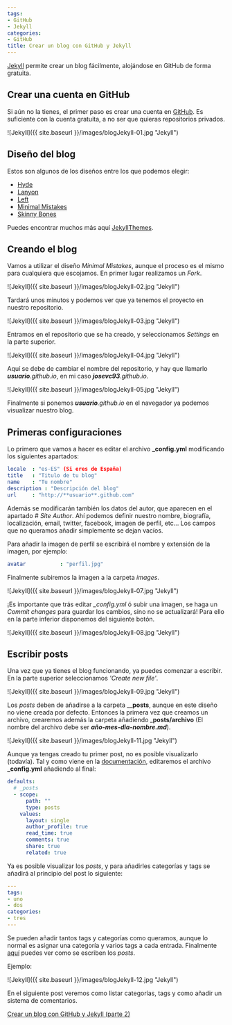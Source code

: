 ```yaml
---
tags:
- GitHub
- Jekyll
categories:
- GitHub
title: Crear un blog con GitHub y Jekyll
---
```

[Jekyll](http://jekyllrb.com/) permite crear un blog fácilmente, alojándose en GitHub de forma gratuita. 

## Crear una cuenta en GitHub

Si aún no la tienes, el primer paso es crear una cuenta en [GitHub](https://github.com/). Es suficiente con la cuenta gratuita, a no ser que quieras repositorios privados.

![Jekyll]({{ site.baseurl }}/images/blogJekyll-01.jpg "Jekyll")

## Diseño del blog

Estos son algunos de los diseños entre los que podemos elegir:

* [Hyde](https://github.com/poole/hyde)
* [Lanyon](https://github.com/poole/lanyon)
* [Left](https://github.com/holman/left)
* [Minimal Mistakes](https://github.com/mmistakes/minimal-mistakes)
* [Skinny Bones](https://github.com/mmistakes/skinny-bones-jekyll)

Puedes encontrar muchos más aquí [JekyllThemes](http://jekyllthemes.org/).

## Creando el blog

Vamos a utilizar el diseño *Minimal Mistakes*, aunque el proceso es el mismo para cualquiera que escojamos. En primer lugar realizamos un *Fork*.

![Jekyll]({{ site.baseurl }}/images/blogJekyll-02.jpg "Jekyll")

Tardará unos minutos y podemos ver que ya tenemos el proyecto en nuestro repositorio.

![Jekyll]({{ site.baseurl }}/images/blogJekyll-03.jpg "Jekyll")

Entramos en el repositorio que se ha creado, y seleccionamos *Settings* en la parte superior.

![Jekyll]({{ site.baseurl }}/images/blogJekyll-04.jpg "Jekyll")

Aquí se debe de cambiar el nombre del repositorio, y hay que llamarlo _**usuario**.github.io_, en mi caso _**josevc93**.github.io_.

![Jekyll]({{ site.baseurl }}/images/blogJekyll-05.jpg "Jekyll")

Finalmente si ponemos _**usuario**.github.io_ en el navegador ya podemos visualizar nuestro blog.

## Primeras configuraciones

Lo primero que vamos a hacer es editar el archivo **_config.yml** modificando los siguientes apartados:

```yml
locale  : "es-ES" (Si eres de España)
title   : "Titulo de tu blog"
name    : "Tu nombre"
description : "Descripción del blog"
url     : "http://**usuario**.github.com"
```

Además se modificarán también los datos del autor, que aparecen en el apartado *# Site Author*. Ahí podemos definir nuestro nombre, biografía, localización, email, twitter, facebook, imagen de perfil, etc... Los campos que no queramos añadir simplemente se dejan vacíos. 

Para añadir la imagen de perfil se escribirá el nombre y extensión de la imagen, por ejemplo:

```yml
avatar           : "perfil.jpg"
```

Finalmente subiremos la imagen a la carpeta *images*.

![Jekyll]({{ site.baseurl }}/images/blogJekyll-07.jpg "Jekyll")

¡Es importante que trás editar *_config.yml* ó subir una imagen, se haga un *Commit changes* para guardar los cambios, sino no se actualizará! Para ello en la parte inferior disponemos del siguiente botón.

![Jekyll]({{ site.baseurl }}/images/blogJekyll-08.jpg "Jekyll")

## Escribir posts

Una vez que ya tienes el blog funcionando, ya puedes comenzar a escribir. En la parte superior seleccionamos *'Create new file'*.

![Jekyll]({{ site.baseurl }}/images/blogJekyll-09.jpg "Jekyll")

Los *posts* deben de añadirse a la carpeta ____posts__, aunque en este diseño no viene creada por defecto. Entonces la primera vez que creamos un archivo, crearemos además la carpeta añadiendo ___posts/archivo__ (El nombre del archivo debe ser **_año-mes-dia-nombre.md_**).

![Jekyll]({{ site.baseurl }}/images/blogJekyll-11.jpg "Jekyll")

Aunque ya tengas creado tu primer post, no es posible visualizarlo (todavía). Tal y como viene en la [documentación](https://mmistakes.github.io/minimal-mistakes/docs/posts/), editaremos el archivo **_config.yml** añadiendo al final:

```yml
defaults:
  # _posts
  - scope:
      path: ""
      type: posts
    values:
      layout: single
      author_profile: true
      read_time: true
      comments: true
      share: true
      related: true
```

Ya es posible visualizar los *posts*, y para añadirles categorías y tags se añadirá al principio del post lo siguiente:

```yml
---
tags:
- uno
- dos
categories:
- tres
---
```

Se pueden añadir tantos tags y categorías como queramos, aunque lo normal es asignar una categoría y varios tags a cada entrada. Finalmente [aquí](https://github.com/adam-p/markdown-here/wiki/Markdown-Cheatsheet) puedes ver como se escriben los *posts*.

Ejemplo:

![Jekyll]({{ site.baseurl }}/images/blogJekyll-12.jpg "Jekyll")

En el siguiente post veremos como listar categorías, tags y como añadir un sistema de comentarios. 

[Crear un blog con GitHub y Jekyll (parte 2)](http://www.josemanuelvazquez.es/github/Crear-Blog-Github-Jekyll-2/)
